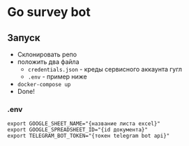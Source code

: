 # Go survey bot

## Запуск
- Склонировать репо
- положить два файла
  - ```credentials.json``` - креды сервисного аккаунта гугл
  - ```.env``` - пример ниже
- ```docker-compose up```
- Done!

### .env
```
export GOOGLE_SHEET_NAME="{название листа excel}"
export GOOGLE_SPREADSHEET_ID="{id документа}"
export TELEGRAM_BOT_TOKEN="{токен telegram bot api}"
```
